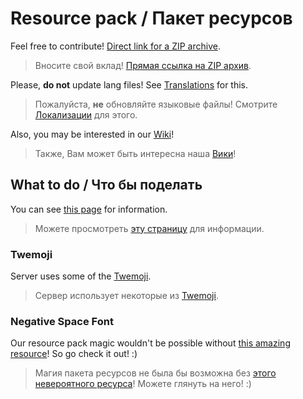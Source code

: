 # Resource pack / Пакет ресурсов
Feel free to contribute! [Direct link for a ZIP archive](https://github.com/SoSeDiK-Universe/Resource-pack/raw/master/ASurvival.zip).
> Вносите свой вклад! [Прямая ссылка на ZIP архив](https://github.com/SoSeDiK-Universe/Resource-pack/raw/master/ASurvival.zip).

Please, **do not** update lang files! See [Translations](https://github.com/SoSeDiK-Universe/Locales) for this.
> Пожалуйста, **не** обновляйте языковые файлы! Смотрите [Локализации](https://github.com/SoSeDiK-Universe/Locales) для этого.

Also, you may be interested in our [Wiki](https://github.com/SoSeDiK-Universe/Wiki)!
> Также, Вам может быть интересна наша [Вики](https://github.com/SoSeDiK-Universe/Wiki)!

## What to do / Что бы поделать
You can see [this page](https://github.com/SoSeDiK-Universe/Resource-pack/projects/1) for information.
> Можете просмотреть [эту страницу](https://github.com/SoSeDiK-Universe/Resource-pack/projects/1) для информации.

### Twemoji
Server uses some of the [Twemoji](https://twemoji.twitter.com/).
> Сервер использует некоторые из [Twemoji](https://twemoji.twitter.com/).

### Negative Space Font
Our resource pack magic wouldn't be possible without [this amazing resource](https://github.com/AmberWat/NegativeSpaceFont)! So go check it out! :)
> Магия пакета ресурсов не была бы возможна без [этого невероятного ресурса](https://github.com/AmberWat/NegativeSpaceFont)! Можете глянуть на него! :)
